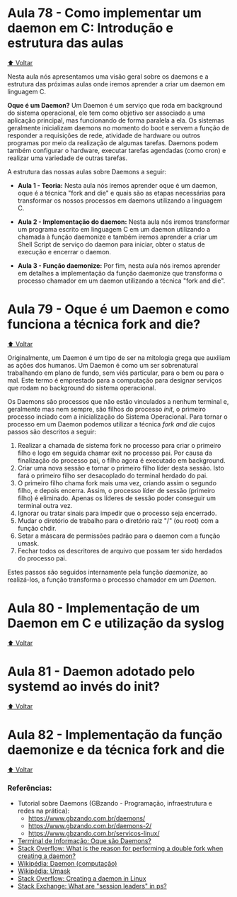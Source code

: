 # Aula 78 - Como implementar um daemon em C: Introdução e estrutura das aulas

[:arrow_up: Voltar](https://github.com/Geofisicando/C-orientado-a-testes#%C3%ADndice)

Nesta aula nós apresentamos uma visão geral sobre os daemons e a estrutura das próximas aulas onde iremos aprender a criar um daemon em linguagem C.

**Oque é um Daemon?** Um Daemon é um serviço que roda em background do sistema operacional, ele tem como objetivo ser associado a uma aplicação principal, mas funcionando de forma paralela a ela. Os sistemas geralmente inicializam daemons no momento do boot e servem a função de responder a requisições de rede, atividade de hardware ou outros programas por meio da realização de algumas tarefas. Daemons podem também configurar o hardware, executar tarefas agendadas (como cron) e realizar uma variedade de outras tarefas.

A estrutura das nossas aulas sobre Daemons a seguir:

* **Aula 1 - Teoria:** Nesta aula nós iremos aprender oque é um daemon, oque é a técnica "fork and die" e quais são as etapas necessárias para transformar os nossos processos em daemons utilizando a linguagem C.

* **Aula 2 - Implementação do daemon:** Nesta aula nós iremos transformar um programa escrito em linguagem C em um daemon utilizando a chamada à função daemonize e também iremos aprender a criar um Shell Script de serviço do daemon para iniciar, obter o status de execução e encerrar o daemon.

* **Aula 3 - Função daemonize:** Por fim, nesta aula nós iremos aprender em detalhes a implementação da função daemonize que transforma o processo chamador em um daemon utilizando a técnica "fork and die".

# Aula 79 - Oque é um Daemon e como funciona a técnica fork and die?

[:arrow_up: Voltar](https://github.com/Geofisicando/C-orientado-a-testes#%C3%ADndice)

Originalmente, um Daemon é um tipo de ser na mitologia grega que auxiliam as ações dos humanos.
Um Daemon é como um ser sobrenatural trabalhando em plano de fundo, sem viés particular, para o bem ou para o mal.
Este termo é emprestado para a computação para designar serviços que rodam no background do sistema operacional.

Os Daemons são processos que não estão vinculados a nenhum terminal e, geralmente mas nem sempre, são filhos do processo _init_, o primeiro processo
inciado com a inicialização do Sistema Operacional. Para tornar o processo em um Daemon podemos utilizar a técnica _fork and die_ cujos passos são descritos
a seguir:

1. Realizar a chamada de sistema fork no processo para criar o primeiro filho e logo em seguida chamar exit no processo pai. Por causa da finalização do processo pai, o filho agora é executado em background.
2.  Criar uma nova sessão e tornar o primeiro filho líder desta sessão. Isto fará o primeiro filho ser desacoplado do terminal herdado do pai.
3.  O primeiro filho chama fork mais uma vez, criando assim o segundo filho, e depois encerra. Assim, o processo líder de sessão (primeiro filho) é eliminado. Apenas os líderes de sessão poder conseguir um terminal outra vez.
4.  Ignorar ou tratar sinais para impedir que o processo seja encerrado.
5.  Mudar o diretório de trabalho para o diretório raíz "/" (ou root) com a função chdir.
6.  Setar a máscara de permissões padrão para o daemon com a função umask.
7.  Fechar todos os descritores de arquivo que possam ter sido herdados do processo pai.

Estes passos são seguidos internamente pela função _daemonize_, ao realizá-los, a função transforma o processo chamador em um _Daemon_.

# Aula 80 - Implementação de um Daemon em C e utilização da syslog

[:arrow_up: Voltar](https://github.com/Geofisicando/C-orientado-a-testes#%C3%ADndice)

# Aula 81 - Daemon adotado pelo systemd ao invés do init?

[:arrow_up: Voltar](https://github.com/Geofisicando/C-orientado-a-testes#%C3%ADndice)

# Aula 82 - Implementação da função daemonize e da técnica fork and die

[:arrow_up: Voltar](https://github.com/Geofisicando/C-orientado-a-testes#%C3%ADndice)

### Referências:

* Tutorial sobre Daemons (GBzando - Programação, infraestrutura e redes na prática): 
  * https://www.gbzando.com.br/daemons/
  * https://www.gbzando.com.br/daemons-2/
  * https://www.gbzando.com.br/servicos-linux/
* [Terminal de Informação: Oque são Daemons?](https://terminaldeinformacao.com/2020/07/21/o-que-sao-daemons/)
* [Stack Overflow: What is the reason for performing a double fork when creating a daemon?](https://stackoverflow.com/questions/881388/what-is-the-reason-for-performing-a-double-fork-when-creating-a-daemon)
* [Wikipédia: Daemon (computação)](https://pt.wikipedia.org/wiki/Daemon_(computa%C3%A7%C3%A3o))
* [Wikipédia: Umask](https://pt.wikipedia.org/wiki/Umask)
* [Stack Overflow: Creating a daemon in Linux](https://stackoverflow.com/questions/17954432/creating-a-daemon-in-linux/17955149#17955149)
* [Stack Exchange: What are "session leaders" in ps?](https://unix.stackexchange.com/questions/18166/what-are-session-leaders-in-ps)
